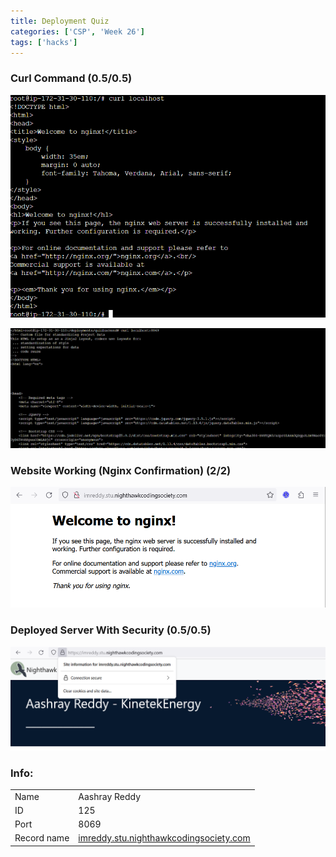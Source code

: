 ```yaml
---
title: Deployment Quiz
categories: ['CSP', 'Week 26']
tags: ['hacks']
---
```


### Curl Command (0.5/0.5)

![Curl Command 1](images/curl.png "Curl Command 1")

![Curl Command 2](images/curl2.png "Curl Command 2")


### Website Working (Nginx Confirmation) (2/2)

![Nginx Confirm](images/nginxconfirm.png "Nginx Confirm")


### Deployed Server With Security (0.5/0.5)

![Deployed Server With Security](images/finished.png "Deployed Server With Security")



### Info:


<table>
  <tr>
   <td>Name
   </td>
   <td>Aashray Reddy
   </td>
  </tr>
  <tr>
   <td>ID
   </td>
   <td>125
   </td>
  </tr>
  <tr>
   <td>Port
   </td>
   <td>8069
   </td>
  </tr>
  <tr>
   <td>Record name
   </td>
   <td><a href="https://imreddy.stu.nighthawkcodingsociety.com">imreddy.stu.nighthawkcodingsociety.com</a>
   </td>
  </tr>
</table>


